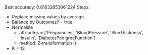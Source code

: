 Best accuracy: 0.81632653061224
Steps:
- Replace missing values by average
- Balance by Outcomes? = true
- Normalize
    - attributes = ['Pregnancies', 'BloodPressure', 'SkinThickness', 'Insulin', 'DiabetesPedigreeFunction']
    - method: Z-transformation ()
- K = 13
